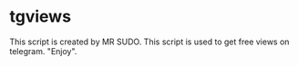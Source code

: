 # tgviews
This script is created by MR SUDO. This script is used to get free views on telegram. "Enjoy".

